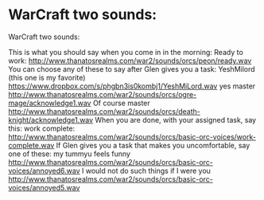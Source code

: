 # WarCraft two sounds:

WarCraft two sounds:

This is what you should say when you come in in the morning:
Ready to work:
http://www.thanatosrealms.com/war2/sounds/orcs/peon/ready.wav
You can choose any of these to say after Glen gives you a task:
YeshMilord
(this one is my favorite)
https://www.dropbox.com/s/phgbn3is0kombj1/YeshMiLord.wav
yes master
http://www.thanatosrealms.com/war2/sounds/orcs/ogre-mage/acknowledge1.wav
Of course master
http://www.thanatosrealms.com/war2/sounds/orcs/death-knight/acknowledge1.wav
When you are done, with your assigned task, say this:
work complete:
http://www.thanatosrealms.com/war2/sounds/orcs/basic-orc-voices/work-complete.wav
If Glen gives you a task that makes you uncomfortable, say one of these:
my tummyu feels funny
http://www.thanatosrealms.com/war2/sounds/orcs/basic-orc-voices/annoyed6.wav
I would not do such things if I were you
http://www.thanatosrealms.com/war2/sounds/orcs/basic-orc-voices/annoyed5.wav
